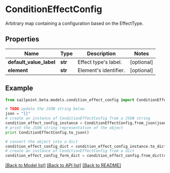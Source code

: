 # ConditionEffectConfig

Arbitrary map containing a configuration based on the EffectType.

## Properties

Name | Type | Description | Notes
------------ | ------------- | ------------- | -------------
**default_value_label** | **str** | Effect type&#39;s label. | [optional] 
**element** | **str** | Element&#39;s identifier. | [optional] 

## Example

```python
from sailpoint.beta.models.condition_effect_config import ConditionEffectConfig

# TODO update the JSON string below
json = "{}"
# create an instance of ConditionEffectConfig from a JSON string
condition_effect_config_instance = ConditionEffectConfig.from_json(json)
# print the JSON string representation of the object
print ConditionEffectConfig.to_json()

# convert the object into a dict
condition_effect_config_dict = condition_effect_config_instance.to_dict()
# create an instance of ConditionEffectConfig from a dict
condition_effect_config_form_dict = condition_effect_config.from_dict(condition_effect_config_dict)
```
[[Back to Model list]](../README.md#documentation-for-models) [[Back to API list]](../README.md#documentation-for-api-endpoints) [[Back to README]](../README.md)


